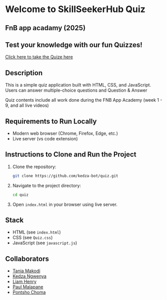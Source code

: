 # Welcome to SkillSeekerHub Quiz
## FnB app acadamy (2025) 
## Test your knowledge with our fun Quizzes!
[Click here to take the Quize here](https://kedza-bot.github.io/quiz/)

## Description
This is a simple quiz application built with HTML, CSS, and JavaScript. Users can answer multiple-choice questions and Question & Answer

Quiz contents include all work done during the FNB App Academy (week 1 - 9, and all live videos) 

## Requirements to Run Locally
- Modern web browser (Chrome, Firefox, Edge, etc.)
- Live server (vs code extension)

## Instructions to Clone and Run the Project
1. Clone the repository:
    ```bash
    git clone https://github.com/kedza-bot/quiz.git
    ```
2. Navigate to the project directory:
    ```bash
    cd quiz
    ```
3. Open `index.html` in your browser using live server.

## Stack
- HTML (see `index.html`)
- CSS (see `Quiz.css`)
- JavaScript (see `javascript.js`)

## Collaborators
- [Tania Makodi](https://github.com/Snupota)
- [Kedza Ngwenya](https://github.com/kedza-bot)
- [Liam Henry](https://github.com/project-LKH)
- [Paul Malapane](https://github.com/Paul15-tech)
- [Pontsho Choma](https://github.com/Nexty-code)